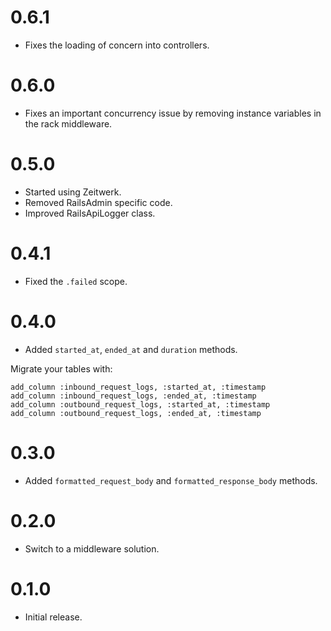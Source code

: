 # 0.6.1
* Fixes the loading of concern into controllers.

# 0.6.0
* Fixes an important concurrency issue by removing instance variables in the rack middleware.

# 0.5.0
* Started using Zeitwerk.
* Removed RailsAdmin specific code.
* Improved RailsApiLogger class.

# 0.4.1
* Fixed the `.failed` scope.

# 0.4.0
* Added `started_at`, `ended_at` and `duration` methods.

Migrate your tables with:

```
add_column :inbound_request_logs, :started_at, :timestamp
add_column :inbound_request_logs, :ended_at, :timestamp
add_column :outbound_request_logs, :started_at, :timestamp
add_column :outbound_request_logs, :ended_at, :timestamp
```


# 0.3.0
* Added `formatted_request_body` and `formatted_response_body` methods.

# 0.2.0
* Switch to a middleware solution.

# 0.1.0
* Initial release.
